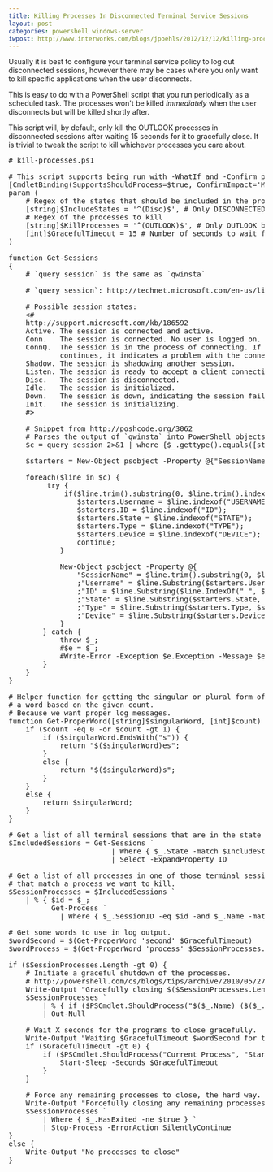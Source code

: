 ```yaml
---
title: Killing Processes In Disconnected Terminal Service Sessions
layout: post
categories: powershell windows-server
iwpost: http://www.interworks.com/blogs/jpoehls/2012/12/12/killing-processes-disconnected-terminal-service-sessions
---
```


Usually it is best to configure your terminal service policy to log out disconnected sessions, however there may be cases where you only want to kill specific applications when the user disconnects.

This is easy to do with a PowerShell script that you run periodically as a scheduled task. The processes won't be killed _immediately_ when the user disconnects but will be killed shortly after.

This script will, by default, only kill the OUTLOOK processes in disconnected sessions after waiting 15 seconds for it to gracefully close. It is trivial to tweak the script to kill whichever processes you care about.

<pre data-language="powershell">
# kill-processes.ps1

# This script supports being run with -WhatIf and -Confirm parameters.
[CmdletBinding(SupportsShouldProcess=$true, ConfirmImpact='Medium')]
param (
    # Regex of the states that should be included in the process killing field.
    [string]$IncludeStates = '^(Disc)$', # Only DISCONNECTED sessions by default.
    # Regex of the processes to kill
    [string]$KillProcesses = '^(OUTLOOK)$', # Only OUTLOOK by default.
    [int]$GracefulTimeout = 15 # Number of seconds to wait for a graceful shutdown before forcefully closing the program.
)

function Get-Sessions
{
    # `query session` is the same as `qwinsta`

    # `query session`: http://technet.microsoft.com/en-us/library/cc785434(v=ws.10).aspx

    # Possible session states:
    &lt;#
    http://support.microsoft.com/kb/186592
    Active. The session is connected and active.
    Conn.   The session is connected. No user is logged on.
    ConnQ.  The session is in the process of connecting. If this state
            continues, it indicates a problem with the connection.
    Shadow. The session is shadowing another session.
    Listen. The session is ready to accept a client connection.
    Disc.   The session is disconnected.
    Idle.   The session is initialized.
    Down.   The session is down, indicating the session failed to initialize correctly.
    Init.   The session is initializing.
    #&gt;

    # Snippet from http://poshcode.org/3062
    # Parses the output of `qwinsta` into PowerShell objects.
    $c = query session 2>&amp;1 | where {$_.gettype().equals([string]) }

    $starters = New-Object psobject -Property @{"SessionName" = 0; "Username" = 0; "ID" = 0; "State" = 0; "Type" = 0; "Device" = 0;};
     
    foreach($line in $c) {
         try {
             if($line.trim().substring(0, $line.trim().indexof(" ")) -eq "SESSIONNAME") {
                $starters.Username = $line.indexof("USERNAME");
                $starters.ID = $line.indexof("ID");
                $starters.State = $line.indexof("STATE");
                $starters.Type = $line.indexof("TYPE");
                $starters.Device = $line.indexof("DEVICE");
                continue;
            }
           
            New-Object psobject -Property @{
                "SessionName" = $line.trim().substring(0, $line.trim().indexof(" ")).trim(">")
                ;"Username" = $line.Substring($starters.Username, $line.IndexOf(" ", $starters.Username) - $starters.Username)
                ;"ID" = $line.Substring($line.IndexOf(" ", $starters.Username), $starters.ID - $line.IndexOf(" ", $starters.Username) + 2).trim()
                ;"State" = $line.Substring($starters.State, $line.IndexOf(" ", $starters.State)-$starters.State).trim()
                ;"Type" = $line.Substring($starters.Type, $starters.Device - $starters.Type).trim()
                ;"Device" = $line.Substring($starters.Device).trim()
            }
        } catch {
            throw $_;
            #$e = $_;
            #Write-Error -Exception $e.Exception -Message $e.PSMessageDetails;
        }
    }
}

# Helper function for getting the singular or plural form of
# a word based on the given count.
# Because we want proper log messages.
function Get-ProperWord([string]$singularWord, [int]$count) {
    if ($count -eq 0 -or $count -gt 1) {
        if ($singularWord.EndsWith("s")) {
            return "$($singularWord)es";
        }
        else {
            return "$($singularWord)s";
        }
    }
    else {
        return $singularWord;
    }
}

# Get a list of all terminal sessions that are in the state we care about.
$IncludedSessions = Get-Sessions `
                        | Where { $_.State -match $IncludeStates } `
                        | Select -ExpandProperty ID

# Get a list of all processes in one of those terminal sessions
# that match a process we want to kill.
$SessionProcesses = $IncludedSessions `
    | % { $id = $_;
          Get-Process `
            | Where { $_.SessionID -eq $id -and $_.Name -match $KillProcesses } }

# Get some words to use in log output.
$wordSecond = $(Get-ProperWord 'second' $GracefulTimeout)
$wordProcess = $(Get-ProperWord 'process' $SessionProcesses.Length)

if ($SessionProcesses.Length -gt 0) {
    # Initiate a graceful shutdown of the processes.
    # http://powershell.com/cs/blogs/tips/archive/2010/05/27/stopping-programs-gracefully.aspx
    Write-Output "Gracefully closing $($SessionProcesses.Length) $wordProcess"
    $SessionProcesses `
        | % { if ($PSCmdlet.ShouldProcess("$($_.Name) ($($_.Id))", "CloseMainWindow")) { $_.CloseMainWindow() } } `
        | Out-Null

    # Wait X seconds for the programs to close gracefully.
    Write-Output "Waiting $GracefulTimeout $wordSecond for the $wordProcess to close"
    if ($GracefulTimeout -gt 0) {
        if ($PSCmdlet.ShouldProcess("Current Process", "Start-Sleep")) {
            Start-Sleep -Seconds $GracefulTimeout
        }
    }

    # Force any remaining processes to close, the hard way.
    Write-Output "Forcefully closing any remaining processes"
    $SessionProcesses `
        | Where { $_.HasExited -ne $true } `
        | Stop-Process -ErrorAction SilentlyContinue
}
else {
    Write-Output "No processes to close"
}
</pre>